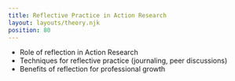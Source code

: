 ```yaml
---
title: Reflective Practice in Action Research
layout: layouts/theory.njk
position: 80
---
```


- Role of reflection in Action Research
- Techniques for reflective practice (journaling, peer discussions)
- Benefits of reflection for professional growth